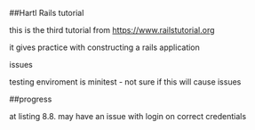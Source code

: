 ##Hartl Rails tutorial  

this is the third tutorial from https://www.railstutorial.org

it gives practice with constructing a rails application

issues

testing enviroment is minitest - not sure if this will cause issues

##progress

at listing 8.8. may have an issue with login on correct credentials
